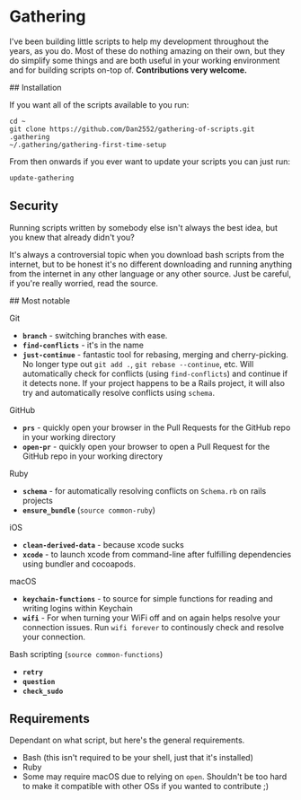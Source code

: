 # Gathering

I've been building little scripts to help my development throughout the years, as you do. Most of these do nothing amazing on their own, but they do simplify some things and are both useful in your working environment and for building scripts on-top of. **Contributions very welcome.**

## Installation

If you want all of the scripts available to you run:
```
cd ~
git clone https://github.com/Dan2552/gathering-of-scripts.git .gathering
~/.gathering/gathering-first-time-setup
```

From then onwards if you ever want to update your scripts you can just run:
```bash
update-gathering
```

## Security

Running scripts written by somebody else isn't always the best idea, but you knew that already didn't you?

It's always a controversial topic when you download bash scripts from the internet, but to be honest it's no different downloading and running anything from the internet in any other language or any other source. Just be careful, if you're really worried, read the source.

## Most notable

Git
- **`branch`** - switching branches with  ease.
- **`find-conflicts`** - it's in the name
- **`just-continue`** - fantastic tool for rebasing, merging and cherry-picking. No longer type out `git add .`, `git rebase --continue`, etc. Will automatically check for conflicts (using `find-conflicts`) and continue if it detects none. If your project happens to be a Rails project, it will also try and automatically resolve conflicts using `schema`.

GitHub
- **`prs`** - quickly open your browser in the Pull Requests for the GitHub repo in your working directory
- **`open-pr`** - quickly open your browser to open a Pull Request for the GitHub repo in your working directory

Ruby
- **`schema`** - for automatically resolving conflicts on `Schema.rb` on rails projects
- **`ensure_bundle`** (`source common-ruby`)

iOS
- **`clean-derived-data`** - because xcode sucks
- **`xcode`** - to launch xcode from command-line after fulfilling dependencies using bundler and cocoapods.

macOS
- **`keychain-functions`** - to source for simple functions for reading and writing logins within Keychain
- **`wifi`** - For when turning your WiFi off and on again helps resolve your connection issues. Run `wifi forever` to continously check and resolve your connection.

Bash scripting (`source common-functions`)
- **`retry`**
- **`question`**
- **`check_sudo`**

## Requirements

Dependant on what script, but here's the general requirements.
- Bash (this isn't required to be your shell, just that it's installed)
- Ruby
- Some may require macOS due to relying on `open`. Shouldn't be too hard to make it compatible with other OSs if you wanted to contribute ;)
